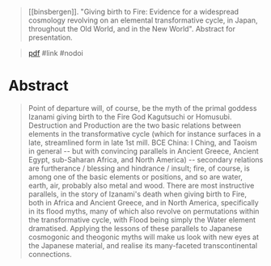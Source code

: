 > [[binsbergen]]. "Giving birth to Fire: Evidence for a widespread cosmology revolving on an elemental transformative cycle, in Japan, throughout the Old World, and in the New World". Abstract for presentation. 

> [pdf](a/binsbergenIDK.pdf)
> #link  #nodoi 

# Abstract
> Point of departure will, of course, be the myth of the primal goddess Izanami giving birth to the Fire God Kagutsuchi or Homusubi. Destruction and Production are the two basic relations between elements in the transformative cycle (which for instance surfaces in a late, streamlined form in late 1st mill. BCE China: I Ching, and Taoism in general -- but with convincing parallels in Ancient Greece, Ancient Egypt, sub-Saharan Africa, and North America) -- secondary relations are furtherance / blessing and hindrance / insult; fire, of course, is among one of the basic elements or positions, and so are water, earth, air, probably also metal and wood. There are most instructive parallels, in the story of Izanami's death when giving birth to Fire, both in Africa and Ancient Greece, and in North America, specifically in its flood myths, many of which also revolve on permutations within the transformative cycle, with Flood being simply the Water element dramatised. Applying the lessons of these parallels to Japanese cosmogonic and theogonic myths will make us look with new eyes at the Japanese material, and realise its many-faceted transcontinental connections.